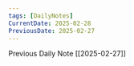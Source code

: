 ```yaml
---
tags: [DailyNotes]
CurrentDate: 2025-02-28
PreviousDate: 2025-02-27
---
```


Previous Daily Note
[[2025-02-27]]


